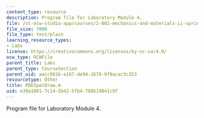 ```yaml
---
content_type: resource
description: Program file for Laboratory Module 4.
file: /ol-ocw-studio-app/courses/2-002-mechanics-and-materials-ii-spring-2004/e30a10017c145b425fb4788b19841c97_PDESpecDraw.m
file_size: 7098
file_type: text/plain
learning_resource_types:
- Labs
license: https://creativecommons.org/licenses/by-nc-sa/4.0/
ocw_type: OCWFile
parent_title: Labs
parent_type: CourseSection
parent_uid: aacc981b-a167-de94-2676-9f9acac3c353
resourcetype: Other
title: PDESpecDraw.m
uid: e30a1001-7c14-5b42-5fb4-788b19841c97
---
```

Program file for Laboratory Module 4.